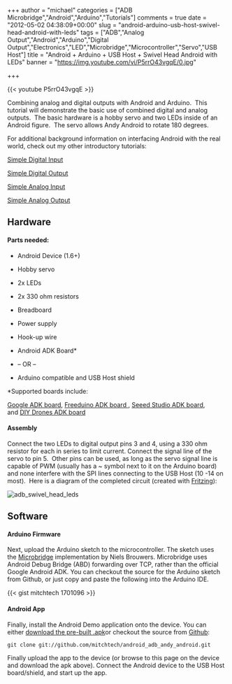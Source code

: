+++
author = "michael"
categories = ["ADB Microbridge","Android","Arduino","Tutorials"]
comments = true
date = "2012-05-02 04:38:09+00:00"
slug = "android-arduino-usb-host-swivel-head-android-with-leds"
tags = ["ADB","Analog Output","Android","Arduino","Digital Output","Electronics","LED","Microbridge","Microcontroller","Servo","USB Host"]
title = "Android + Arduino + USB Host + Swivel Head Android with LEDs"
banner = "https://img.youtube.com/vi/P5rrO43vgqE/0.jpg"

+++

{{< youtube P5rrO43vgqE >}}

Combining analog and digital outputs with Android and Arduino.  This tutorial will demonstrate the basic use of combined digital and analog outputs.  The basic hardware is a hobby servo and two LEDs inside of an Android figure.  The servo allows Andy Android to rotate 180 degrees.

For additional background information on interfacing Android with the real world, check out my other introductory tutorials:

[Simple Digital Input](http://mitchtech.net/android-arduino-usb-host-simple-digital-input/)

[Simple Digital Output](http://mitchtech.net/android-arduino-usb-host-simple-digital-output/)

[Simple Analog Input](http://mitchtech.net/android-arduino-usb-host-simple-analog-input/)

[Simple Analog Output](http://mitchtech.net/android-arduino-usb-host-simple-analog-output/)

## Hardware

#### Parts needed:

  * Android Device (1.6+)

  * Hobby servo

  * 2x LEDs

  * 2x 330 ohm resistors

  * Breadboard

  * Power supply

  * Hook-up wire

  * Android ADK Board*

  * – OR –

  * Arduino compatible and USB Host shield

*Supported boards include:

[Google ADK board](http://www.rt-net.jp/shop/index.php?main_page=product_info&cPath=3_4&products_id=1), [Freeduino ADK board ](http://shop.moderndevice.com/products/freeduino-usb-host-board), [Seeed Studio ADK board](http://www.seeedstudio.com/depot/seeeduino-adk-main-board-p-846.html), and [DIY Drones ADK board](https://store.diydrones.com/ProductDetails.asp?ProductCode=BR-PhoneDrone)

#### Assembly

Connect the two LEDs to digital output pins 3 and 4, using a 330 ohm resistor for each in series to limit current. Connect the signal line of the servo to pin 5.  Other pins can be used, as long as the servo signal line is capable of PWM (usually has a ~ symbol next to it on the Arduino board) and none interfere with the SPI lines connecting to the USB Host (10 -14 on most).  Here is a diagram of the completed circuit (created with [Fritzing](http://fritzing.org/)):

![adb_swivel_head_leds](/img/adb_swivel_head_leds.png)

## Software

#### Arduino Firmware

Next, upload the Arduino sketch to the microcontroller. The sketch uses the [Microbridge](http://code.google.com/p/microbridge/) implementation by Niels Brouwers. Microbridge uses Android Debug Bridge (ABD) forwarding over TCP, rather than the official Google Android ADK. You can checkout the source for the Arduino sketch from Github, or just copy and paste the following into the Arduino IDE.

{{< gist mitchtech 1701096 >}}

#### Android App

Finally, install the Android Demo application onto the device. You can either [download the pre-built .apk](http://mitch-tech.appspot.com/adb/AdbAndyAndroid.apk)or checkout the source from [Github](https://github.com/mitchtech/android_adb_andy_android):

```
git clone git://github.com/mitchtech/android_adb_andy_android.git
```

Finally upload the app to the device (or browse to this page on the device and download the apk above). Connect the Android device to the USB Host board/shield, and start up the app.

